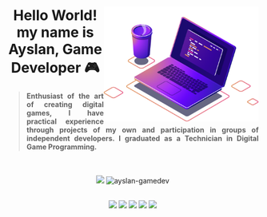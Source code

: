 <div align="center">
 <img src="https://raw.githubusercontent.com/AyslanSE/AyslanSE/main/master/img/computer-illustration.png" width="310px" align="right" alt="ayslan computer" style="max-width:100%;">
 
 <h1> Hello World! <br> my name is Ayslan, Game Developer 🎮 </h1>
 
 > <h4 align="justify"> Enthusiast of the art of creating digital games, I have practical experience through projects of my own and participation in groups of independent developers. I graduated as a Technician in Digital Game Programming.</h4>
 <br>
 <p> 
  <a href="https://github.com/ayslan-gamedev/ayslan-gamedev/pulse" alt="Activity"><img src="https://img.shields.io/github/commit-activity/m/ayslan-gamedev/ayslan-gamedev?style=flat-square" /></a>
  <img src="https://komarev.com/ghpvc/?username=your-github-username&style=flat-square" alt="ayslan-gamedev"/>
 </p>
 <br>
</div>


<!--<div style="display: inline_block" align="center" height="auto">
 <a href="https://github.com/Ayslan-gamedev">
  <img height="190em" src="http://github-readme-stats-git-master-ayslan-gamedev.vercel.app/api?username=Ayslan-gamedev&show_icons=true&theme=tokyonight&include_all_commits=true&count_private=true"/>
  <img height="190em" src="http://github-readme-stats-git-master-ayslan-gamedev.vercel.app/api/top-langs/?username=Ayslan-gamedev&layout=compact&langs_count=7&theme=tokyonight"/>
 </a>
</div>-->
 
<div align="center">
  <a href="https://www.instagram.com/ayslan_gamedev/" target="_blank"><img src="https://img.shields.io/badge/-Instagram-%23E4405F?style=for-the-badge&logo=instagram&logoColor=white" target="_blank"></a>
  <a href="https://www.linkedin.com/in/ayslan-vieira-fontes-079362226/" target="_blank"><img src="https://img.shields.io/badge/-LinkedIn-%230077B5?style=for-the-badge&logo=linkedin&logoColor=white" target="_blank"></a>  
  <a href="https://wa.me/557996824715" target="_blank"><img src="https://img.shields.io/badge/WhatsApp-25D366?style=for-the-badge&logo=whatsapp&logoColor=white" target="_blank"></a> 
  <a href="https://t.me/ayslan_gamedev" target="_blank"><img src="https://img.shields.io/badge/Telegram-2CA5E0?style=for-the-badge&logo=telegram&logoColor=white" target="_blank"></a> 
  <a href = "mailto:ayslan.gamedev@gmail.com"><img src="https://img.shields.io/badge/Gmail-D14836?style=for-the-badge&logo=gmail&logoColor=white" target="_blank"></a>
</div>

<!-- <img src="https://github-readme-activity-graph.cyclic.app/graph?username=ayslan-gamedev&theme=black&custom_title=Contributions"> -->
